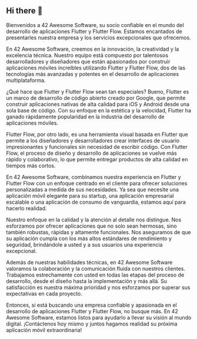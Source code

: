 ## Hi there 👋

Bienvenidos a 42 Awesome Software, su socio confiable en el mundo del desarrollo de aplicaciones Flutter y Flutter Flow. Estamos encantados de presentarles nuestra empresa y los servicios excepcionales que ofrecemos.

En 42 Awesome Software, creemos en la innovación, la creatividad y la excelencia técnica. Nuestro equipo está compuesto por talentosos desarrolladores y diseñadores que están apasionados por construir aplicaciones móviles increíbles utilizando Flutter y Flutter Flow, dos de las tecnologías más avanzadas y potentes en el desarrollo de aplicaciones multiplataforma.

¿Qué hace que Flutter y Flutter Flow sean tan especiales? Bueno, Flutter es un marco de desarrollo de código abierto creado por Google, que permite construir aplicaciones nativas de alta calidad para iOS y Android desde una sola base de código. Con su enfoque en la estética y la velocidad, Flutter ha ganado rápidamente popularidad en la industria del desarrollo de aplicaciones móviles.

Flutter Flow, por otro lado, es una herramienta visual basada en Flutter que permite a los diseñadores y desarrolladores crear interfaces de usuario impresionantes y funcionales sin necesidad de escribir código. Con Flutter Flow, el proceso de diseño y desarrollo de aplicaciones se vuelve más rápido y colaborativo, lo que permite entregar productos de alta calidad en tiempos más cortos.

En 42 Awesome Software, combinamos nuestra experiencia en Flutter y Flutter Flow con un enfoque centrado en el cliente para ofrecer soluciones personalizadas a medida de sus necesidades. Ya sea que necesite una aplicación móvil elegante para su startup, una aplicación empresarial escalable o una aplicación de consumo de vanguardia, estamos aquí para hacerlo realidad.

Nuestro enfoque en la calidad y la atención al detalle nos distingue. Nos esforzamos por ofrecer aplicaciones que no solo sean hermosas, sino también robustas, rápidas y altamente funcionales. Nos aseguramos de que su aplicación cumpla con los más altos estándares de rendimiento y seguridad, brindándole a usted y a sus usuarios una experiencia excepcional.

Además de nuestras habilidades técnicas, en 42 Awesome Software valoramos la colaboración y la comunicación fluida con nuestros clientes. Trabajamos estrechamente con usted en todas las etapas del proceso de desarrollo, desde el diseño hasta la implementación y más allá. Su satisfacción es nuestra máxima prioridad y nos esforzamos por superar sus expectativas en cada proyecto.

Entonces, si está buscando una empresa confiable y apasionada en el desarrollo de aplicaciones Flutter y Flutter Flow, no busque más. En 42 Awesome Software, estamos listos para ayudarlo a llevar su visión al mundo digital. ¡Contáctenos hoy mismo y juntos hagamos realidad su próxima aplicación móvil extraordinaria!

